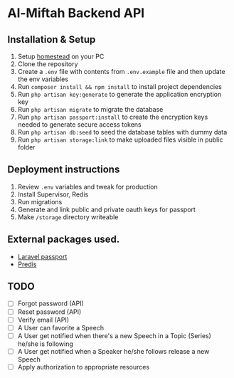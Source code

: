 # Al-Miftah Backend API

## Installation & Setup
1. Setup [homestead](https://laravel.com/docs/5.8/homestead) on your PC
2. Clone the repository
3. Create a `.env` file with contents from `.env.example` file and then update the env variables
4. Run `composer install && npm install` to install project dependencies
5. Run `php artisan key:generate` to generate the application encryption key
6. Run `php artisan migrate` to migrate the database
7. Run `php artisan passport:install` to create the encryption keys needed to generate secure access tokens
8. Run `php artisan db:seed` to seed the database tables with dummy data
9. Run `php artisan storage:link` to make uploaded files visible in public folder


## Deployment instructions
1. Review `.env` variables and tweak for production
2. Install Supervisor, Redis
3. Run migrations
4. Generate and link public and private oauth keys for passport
5. Make `/storage` directory writeable

## External packages used.
- [Laravel passport](https://github.com/laravel/passport)
- [Predis](https://github.com/nrk/predis)


## TODO
- [ ] Forgot password (API)
- [ ] Reset password (API)
- [ ] Verify email (API)
- [ ] A User can favorite a Speech
- [ ] A User get notified when there's a new Speech in a Topic (Series) he/she is following
- [ ] A User get notified when a Speaker he/she follows release a new Speech
- [ ] Apply authorization to appropriate resources
